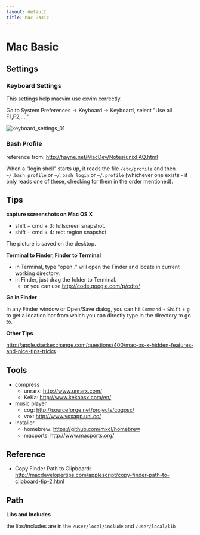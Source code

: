 ```yaml
---
layout: default
title: Mac Basic
---
```


# Mac Basic

## Settings

### Keyboard Settings

This settings help macvim use exvim correctly.

Go to System Preferences -> Keyboard -> Keyboard, select "Use all F1,F2,...."

![keyboard_settings_01](../images/keyboard_settings_01.png)

### Bash Profile

reference from: http://hayne.net/MacDev/Notes/unixFAQ.html

When a "login shell" starts up, it reads the file `/etc/profile` and then `~/.bash_profile` 
or `~/.bash_login` or `~/.profile` (whichever one exists - it only reads one of these, 
checking for them in the order mentioned).

## Tips

**capture screenshots on Mac OS X**

  * shift + cmd + 3: fullscreen snapshot.
  * shift + cmd + 4: rect region snapshot.

The picture is saved on the desktop.

**Terminal to Finder, Finder to Terminal**

  * in Terminal, type "open ." will open the Finder and locate in current working directory.
  * in Finder, just drag the folder to Terminal.
    * or you can use http://code.google.com/p/cdto/

**Go in Finder**

In any Finder window or Open/Save dialog, you can hit `Command` + `Shift` + `g` to get a location bar from which you can directly type in the directory to go to.

**Other Tips**

http://apple.stackexchange.com/questions/400/mac-os-x-hidden-features-and-nice-tips-tricks

## Tools

  * compress
    * unrarx: http://www.unrarx.com/
    * KeKa: http://www.kekaosx.com/en/
  * music player
    * cog: http://sourceforge.net/projects/cogosx/
    * vox: http://www.voxapp.uni.cc/
  * installer
    * homebrew: https://github.com/mxcl/homebrew
    * macports: http://www.macports.org/

## Reference

  * Copy Finder Path to Clipboard: http://macdevelopertips.com/applescript/copy-finder-path-to-clipboard-tip-2.html

## Path
  
**Libs and Includes**

the libs/includes are in the `/user/local/include` and `/user/local/lib`
